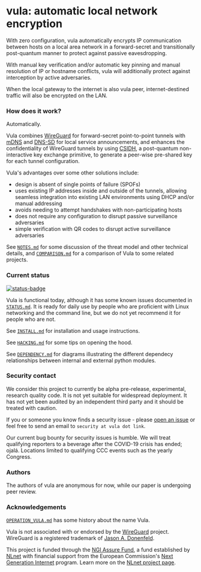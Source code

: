 # vula: automatic local network encryption

With zero configuration, vula automatically encrypts IP communication between
hosts on a local area network in a forward-secret and transitionally
post-quantum manner to protect against passive eavesdropping.

With manual key verification and/or automatic key pinning and manual resolution
of IP or hostname conflicts, vula will additionally protect against
interception by active adversaries.

When the local gateway to the internet is also vula peer, internet-destined
traffic will also be encrypted on the LAN.

### How does it work?

Automatically.

Vula combines [WireGuard](https://www.wireguard.com/papers/wireguard.pdf) for
forward-secret point-to-point tunnels with
[mDNS](https://tools.ietf.org/html/rfc6762) and
[DNS-SD](https://tools.ietf.org/html/rfc6763) for local service announcements,
and enhances the confidentiality of WireGuard tunnels by using
[CSIDH](https://csidh.isogeny.org/), a post-quantum non-interactive key
exchange primitive, to generate a peer-wise pre-shared key for each tunnel
configuration.

Vula's advantages over some other solutions include:

* design is absent of single points of failure (SPOFs)
* uses existing IP addresses inside and outside of the tunnels, allowing
  seamless integration into existing LAN environments using DHCP and/or manual
  addressing
* avoids needing to attempt handshakes with non-participating hosts
* does not require any configuration to disrupt passive surveillance
  adversaries
* simple verification with QR codes to disrupt active surveillance adversaries

See [`NOTES.md`](https://codeberg.org/vula/vula/src/branch/main/NOTES.md) for
some discussion of the threat model and other technical details, and
[`COMPARISON.md`](https://codeberg.org/vula/vula/src/branch/main/COMPARISON.md)
for a comparison of Vula to some related projects.

### Current status

[![status-badge](https://ci.codeberg.org/api/badges/vula/vula/status.svg)](https://ci.codeberg.org/vula/vula)

Vula is functional today, although it has some known issues documented in
[`STATUS.md`](https://codeberg.org/vula/vula/src/branch/main/STATUS.md). It is
ready for daily use by people who are proficient with Linux networking and the
command line, but we do not yet recommend it for people who are not.

See [`INSTALL.md`](https://codeberg.org/vula/vula/src/branch/main/INSTALL.md) for
installation and usage instructions.

See [`HACKING.md`](https://codeberg.org/vula/vula/src/branch/main/HACKING.md) for
some tips on opening the hood.

See [`DEPENDENCY.md`](DEPENDENCY.md) for diagrams illustrating the different
dependecy relationships between internal and external python modules.

### Security contact

We consider this project to currently be alpha pre-release, experimental,
research quality code.  It is not yet suitable for widespread deployment.  It
has not yet been audited by an independent third party and it should be treated
with caution.

If you or someone you know finds a security issue - please [open an
issue](https://codeberg.org/vula/vula/issues/new) or feel free to send an email
to `security at vula dot link`.

Our current bug bounty for security issues is humble. We will treat qualifying
reporters to a beverage after the COVID-19 crisis has ended; ojalá. Locations
limited to qualifying CCC events such as the yearly Congress.

### Authors

The authors of vula are anonymous for now, while our paper is undergoing peer
review.

### Acknowledgements

[`OPERATION_VULA.md`](https://codeberg.org/vula/vula/src/branch/main/OPERATION_VULA.md)
has some history about the name Vula.

Vula is not associated with or endorsed by the
[WireGuard](https://www.wireguard.com/) project. WireGuard is a registered
trademark of [Jason A.  Donenfeld](https://www.zx2c4.com/).

This project is funded through the [NGI Assure Fund](https://nlnet.nl/assure),
a fund established by [NLnet](https://nlnet.nl) with financial support from the
European Commission's [Next Generation Internet](https://ngi.eu) program. Learn
more on the [NLnet project page](https://nlnet.nl/project/Vula#ack).
